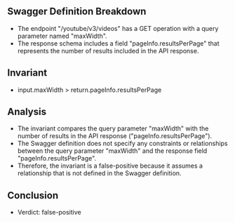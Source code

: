 ## Swagger Definition Breakdown
- The endpoint "/youtube/v3/videos" has a GET operation with a query parameter named "maxWidth".
- The response schema includes a field "pageInfo.resultsPerPage" that represents the number of results included in the API response.

## Invariant
- input.maxWidth > return.pageInfo.resultsPerPage

## Analysis
- The invariant compares the query parameter "maxWidth" with the number of results in the API response ("pageInfo.resultsPerPage").
- The Swagger definition does not specify any constraints or relationships between the query parameter "maxWidth" and the response field "pageInfo.resultsPerPage".
- Therefore, the invariant is a false-positive because it assumes a relationship that is not defined in the Swagger definition.

## Conclusion
- Verdict: false-positive
